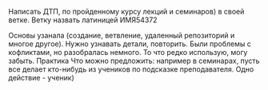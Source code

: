 Написать ДТП, по пройденному курсу лекций и семинаров) в своей ветке. Ветку назвать латиницей ИМЯ54372

Основы узанала (создание, ветвление, удаленный репозиторий и многое другое). Нужно узнавать детали, повторить. 
Были проблемы с кофликтами, но разобралась немного. 
То что редко использую, могу забыть. Практика
Что можно предложить: например в семинарах, пусть все делает кто-нибудь из учеников по подсказке преподавателя. Одно действие - ученик)